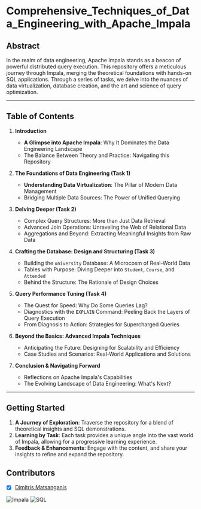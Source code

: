 # Comprehensive_Techniques_of_Data_Engineering_with_Apache_Impala


## Abstract

In the realm of data engineering, Apache Impala stands as a beacon of powerful distributed query execution. This repository offers a meticulous journey through Impala, merging the theoretical foundations with hands-on SQL applications. Through a series of tasks, we delve into the nuances of data virtualization, database creation, and the art and science of query optimization.

---

## Table of Contents

1. **Introduction**  
    * **A Glimpse into Apache Impala**: Why It Dominates the Data Engineering Landscape
    * The Balance Between Theory and Practice: Navigating this Repository

2. **The Foundations of Data Engineering (Task 1)**  
    * **Understanding Data Virtualization**: The Pillar of Modern Data Management
    * Bridging Multiple Data Sources: The Power of Unified Querying

3. **Delving Deeper (Task 2)**  
    * Complex Query Structures: More than Just Data Retrieval
    * Advanced Join Operations: Unraveling the Web of Relational Data
    * Aggregations and Beyond: Extracting Meaningful Insights from Raw Data
      
4. **Crafting the Database: Design and Structuring (Task 3)**  
    * Building the `university` Database: A Microcosm of Real-World Data
    * Tables with Purpose: Diving Deeper into `Student`, `Course`, and `Attended`
    * Behind the Structure: The Rationale of Design Choices

5. **Query Performance Tuning (Task 4)**  
    * The Quest for Speed: Why Do Some Queries Lag?
    * Diagnostics with the `EXPLAIN` Command: Peeling Back the Layers of Query Execution
    * From Diagnosis to Action: Strategies for Supercharged Queries

6. **Beyond the Basics: Advanced Impala Techniques**  
    * Anticipating the Future: Designing for Scalability and Efficiency
    * Case Studies and Scenarios: Real-World Applications and Solutions

7. **Conclusion & Navigating Forward**  
    * Reflections on Apache Impala's Capabilities
    * The Evolving Landscape of Data Engineering: What's Next?

---

## Getting Started

1. **A Journey of Exploration**: Traverse the repository for a blend of theoretical insights and SQL demonstrations.
2. **Learning by Task**: Each task provides a unique angle into the vast world of Impala, allowing for a progressive learning experience.
3. **Feedback & Enhancements**: Engage with the content, and share your insights to refine and expand the repository.

## Contributors

- [x] [Dimitris Matsanganis](https://github.com/dmatsanganis)


![Impala](https://img.shields.io/badge/Impala-%2300d1a9?style=for-the-badge)
![SQL](https://img.shields.io/badge/SQL-%230074c3?style=for-the-badge)

